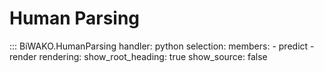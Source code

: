# Human Parsing

::: BiWAKO.HumanParsing
    handler: python
    selection:
        members:
            - predict
            - render
    rendering:
        show_root_heading: true
        show_source: false
